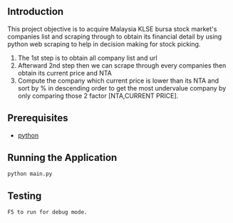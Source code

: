 ## Introduction

This project objective is to acquire Malaysia KLSE bursa stock market's companies list and scraping through to obtain its financial detail by using python web scraping to help in decision making for stock picking.

1. The 1st step is to obtain all company list and url
2. Afterward 2nd step then we can scrape through every companies then obtain its current price and NTA 
3. Compute the company which current price is lower than its NTA and sort by % in descending order to get the most undervalue company by only comparing those 2 factor [NTA,CURRENT PRICE].

## Prerequisites

* [python](https://www.python.org/downloads/)

## Running the Application

    python main.py
    
## Testing

    F5 to run for debug mode.